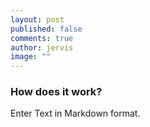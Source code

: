 ```yaml
---
layout: post
published: false
comments: true
author: jervis
image: ""
---
```


### How does it work?

Enter Text in Markdown format.